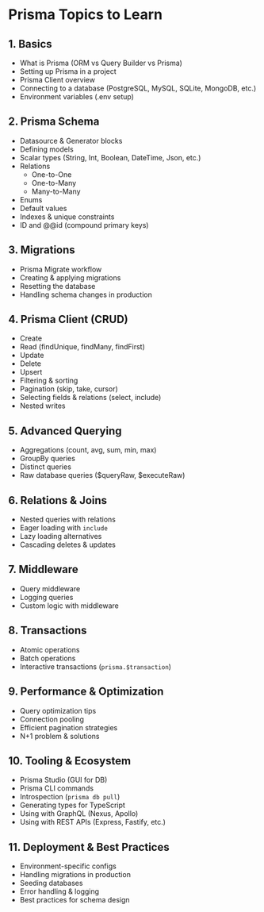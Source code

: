 # Prisma Topics to Learn

## 1. Basics
- What is Prisma (ORM vs Query Builder vs Prisma)
- Setting up Prisma in a project
- Prisma Client overview
- Connecting to a database (PostgreSQL, MySQL, SQLite, MongoDB, etc.)
- Environment variables (.env setup)

## 2. Prisma Schema
- Datasource & Generator blocks
- Defining models
- Scalar types (String, Int, Boolean, DateTime, Json, etc.)
- Relations
  - One-to-One
  - One-to-Many
  - Many-to-Many
- Enums
- Default values
- Indexes & unique constraints
- ID and @@id (compound primary keys)

## 3. Migrations
- Prisma Migrate workflow
- Creating & applying migrations
- Resetting the database
- Handling schema changes in production

## 4. Prisma Client (CRUD)
- Create
- Read (findUnique, findMany, findFirst)
- Update
- Delete
- Upsert
- Filtering & sorting
- Pagination (skip, take, cursor)
- Selecting fields & relations (select, include)
- Nested writes

## 5. Advanced Querying
- Aggregations (count, avg, sum, min, max)
- GroupBy queries
- Distinct queries
- Raw database queries ($queryRaw, $executeRaw)

## 6. Relations & Joins
- Nested queries with relations
- Eager loading with `include`
- Lazy loading alternatives
- Cascading deletes & updates

## 7. Middleware
- Query middleware
- Logging queries
- Custom logic with middleware

## 8. Transactions
- Atomic operations
- Batch operations
- Interactive transactions (`prisma.$transaction`)

## 9. Performance & Optimization
- Query optimization tips
- Connection pooling
- Efficient pagination strategies
- N+1 problem & solutions

## 10. Tooling & Ecosystem
- Prisma Studio (GUI for DB)
- Prisma CLI commands
- Introspection (`prisma db pull`)
- Generating types for TypeScript
- Using with GraphQL (Nexus, Apollo)
- Using with REST APIs (Express, Fastify, etc.)

## 11. Deployment & Best Practices
- Environment-specific configs
- Handling migrations in production
- Seeding databases
- Error handling & logging
- Best practices for schema design
